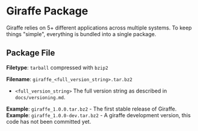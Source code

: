 # Giraffe Package

Giraffe relies on 5+ different applications across multiple systems. To keep
things "simple", everything is bundled into a single package.

## Package File

**Filetype**: `tarball` compressed with `bzip2`

**Filename**: `giraffe_<full_version_string>.tar.bz2`

- `<full_version_string>` The full version string as described in
  `docs/versioning.md`.

**Example**: `giraffe_1.0.0.tar.bz2` - The first stable release of Giraffe.
**Example**: `giraffe_1.0.0-dev.tar.bz2` - A giraffe development version, this
code has not been committed yet.
